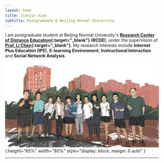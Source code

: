 ```yaml
---
layout: home
title: Jianjun Xiao
subtitle: Postgraduate @ Beijing Normal University
---
```


I am postgraduate student at Beijing Normal University's **[Research Center of Distance Education](https://rcde.bnu.edu.cn/){:target="_blank"} (RCDE)**, under the supervision of **[Prof. Li Chen](https://fe.bnu.edu.cn/pc/cms1info/resume/51/94){:target="_blank"}**. My research interests include **Internet Plus Education (IPE)**, **E-learning Environment**, **Instructional Interaction** and **Social Network Analysis**.

![TheClimbers202009](/assets/img/photos/TheClimbers-202009.png "TheClimbers202009"){:height="65%" width="80%" style="display: block; margin: 0 auto" }

------

<!-- <script type="text/javascript" id="clustrmaps" src="//clustrmaps.com/map_v2.js?d=AH8eVtgCfiPuvsbrYIjSemGUlWIjlwHxIamb405BrEc&cl=ffffff&w=a"></script> -->
<!-- <script type="text/javascript" id="clstr_globe" src="//clustrmaps.com/globe.js?d=AH8eVtgCfiPuvsbrYIjSemGUlWIjlwHxIamb405BrEc"></script> -->
